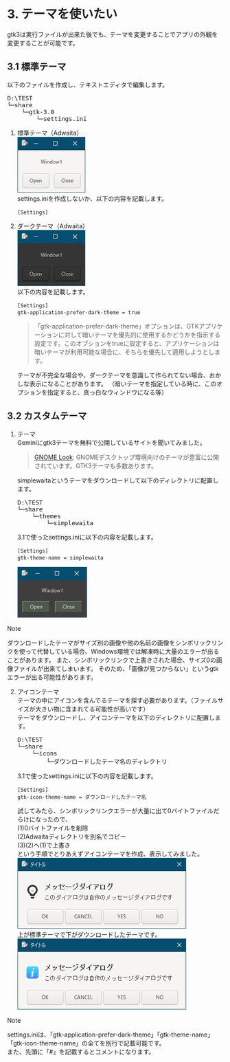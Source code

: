 # 3. テーマを使いたい
gtk3は実行ファイルが出来た後でも、テーマを変更することでアプリの外観を変更することが可能です。  

## 3.1 標準テーマ
以下のファイルを作成し、テキストエディタで編集します。  
<pre>
D:\TEST
└─share
    └─gtk-3.0
        └─settings.ini
</pre>

1. 標準テーマ（Adwaita）  
   ![](image/window1.jpg)  
   settings.iniを作成しないか、以下の内容を記載します。
   ```
   [Settings]
   ```
1. ダークテーマ（Adwaita）  
   ![](image/window2.jpg)  
   以下の内容を記載します。
   ```
   [Settings]
   gtk-application-prefer-dark-theme = true
   ```
   > 「gtk-application-prefer-dark-theme」オプションは、GTKアプリケーションに対して暗いテーマを優先的に使用するかどうかを指示する設定です。このオプションをtrueに設定すると、アプリケーションは暗いテーマが利用可能な場合に、そちらを優先して適用しようとします。

   テーマが不完全な場合や、ダークテーマを意識して作られてない場合、おかしな表示になることがあります。
   （暗いテーマを指定している時に、このオプションを指定すると、真っ白なウィンドウになる等）

## 3.2 カスタムテーマ
1. テーマ  
   Geminiにgtk3テーマを無料で公開しているサイトを聞いてみました。
   > [GNOME Look](https://www.gnome-look.org/): GNOMEデスクトップ環境向けのテーマが豊富に公開されています。GTK3テーマも多数あります。  

   simplewaitaというテーマをダウンロードして以下のディレクトリに配置します。  
   <pre>
   D:\TEST
   └─share
       └─themes
           └─simplewaita
   </pre>
   3.1で使ったsettings.iniに以下の内容を記載します。
   ```
   [Settings]
   gtk-theme-name = simplewaita
   ```
   ![](image/window3.jpg)  

> [!NOTE]  
> ダウンロードしたテーマがサイズ別の画像や他の名前の画像をシンボリックリンクを使って代替している場合、Windows環境では解凍時に大量のエラーが出ることがあります。
> また、シンボリックリンクで上書きされた場合、サイズ0の画像ファイルが出来てしまいます。
> そのため、「画像が見つからない」というgtkエラーが出る可能性があります。

2. アイコンテーマ  
   テーマの中にアイコンを含んでるテーマを探す必要があります。（ファイルサイズが大きい物に含まれてる可能性が高いです）  
   テーマをダウンロードし、アイコンテーマを以下のディレクトリに配置します。  
   <pre>
   D:\TEST
   └─share
       └─icons
           └─ダウンロードしたテーマ名のディレクトリ
   </pre>
   3.1で使ったsettings.iniに以下の内容を記載します。
   ```
   [Settings]
   gtk-icon-theme-name = ダウンロードしたテーマ名
   ```
   試してみたら、シンボリックリンクエラーが大量に出て0バイトファイルだらけになったので、  
   (1)0バイトファイルを削除  
   (2)Adwaitaディレクトリを別名でコピー  
   (3)(2)へ(1)で上書き  
   という手順でとりあえずアイコンテーマを作成、表示してみました。  
   ![](image/dialog1.jpg)  
   上が標準テーマで下がダウンロードしたテーマです。  
   ![](image/dialog2.jpg)    
> [!NOTE] 
> settings.iniは、「gtk-application-prefer-dark-theme」「gtk-theme-name」「gtk-icon-theme-name」の全てを別行で記載可能です。  
> また、先頭に「#」を記載するとコメントになります。
